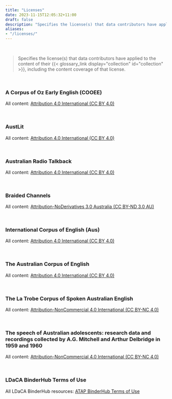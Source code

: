 ```yaml
---
title: "Licenses"
date: 2023-11-15T12:05:32+11:00
draft: false
description: "Specifies the license(s) that data contributors have applied to the content of their collection, including the content coverage of that license."
aliases: 
- "/licenses/"
---
```


<br>

> Specifies the license(s) that data contributors have applied to the content of their {{< glossary_link display="collection" id="collection" >}}, including the content coverage of that license.

<br>

### A Corpus of Oz Early English (COOEE)

All content: [Attribution 4.0 International (CC BY 4.0)](https://creativecommons.org/licenses/by/4.0/)

<br>

### AustLit

All content: [Attribution 4.0 International (CC BY 4.0)](https://creativecommons.org/licenses/by/4.0/)

<br>

### Australian Radio Talkback

All content: [Attribution 4.0 International (CC BY 4.0)](https://creativecommons.org/licenses/by/4.0/)

<br>

### Braided Channels

All content: [Attribution-NoDerivatives 3.0 Australia (CC BY-ND 3.0 AU)](https://creativecommons.org/licenses/by-nd/3.0/au/)

<br>

### International Corpus of English (Aus)

All content: [Attribution 4.0 International (CC BY 4.0)](https://creativecommons.org/licenses/by/4.0/)

<br>

### The Australian Corpus of English

All content: [Attribution 4.0 International (CC BY 4.0)](https://creativecommons.org/licenses/by/4.0/)

<br>

### The La Trobe Corpus of Spoken Australian English

All content: [Attribution-NonCommercial 4.0 International (CC BY-NC 4.0)](https://creativecommons.org/licenses/by-nc/4.0/)

<br>

### The speech of Australian adolescents: research data and recordings collected by A.G. Mitchell and Arthur Delbridge in 1959 and 1960

All content: [Attribution-NonCommercial 4.0 International (CC BY-NC 4.0)](https://creativecommons.org/licenses/by-nc/4.0/)

<br>

### LDaCA BinderHub Terms of Use

All LDaCA BinderHub resources: [ATAP BinderHub Terms of Use](https://www.ldaca.edu.au/resources/ldaca-resources/licenses/ldaca-binderhub/LDaCA%20ATAP%20BinderHub%20Terms%20of%20Use.pdf)

<br>
